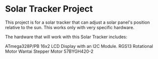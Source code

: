 # Solar Tracker Project
This project is for a solar tracker that can adjust a solar panel's position relative to the sun. This works only with very specific hardware.

The hardware that will work with this Solar Tracker includes:

ATmega328P/PB
16x2 LCD Display with an I2C Module.
RGS13 Rotational Motor
Wantai Stepper Motor 57BYGH420-2
